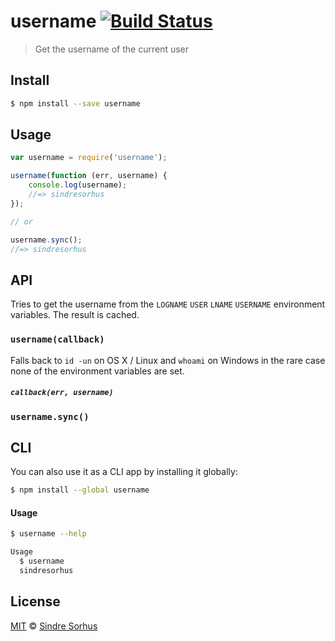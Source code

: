 # username [![Build Status](https://travis-ci.org/sindresorhus/username.svg?branch=master)](https://travis-ci.org/sindresorhus/username)

> Get the username of the current user


## Install

```bash
$ npm install --save username
```


## Usage

```js
var username = require('username');

username(function (err, username) {
	console.log(username);
	//=> sindresorhus
});

// or

username.sync();
//=> sindresorhus
```


## API

Tries to get the username from the `LOGNAME` `USER` `LNAME` `USERNAME` environment variables. The result is cached.

### `username(callback)`

Falls back to `id -un` on OS X / Linux and `whoami` on Windows in the rare case none of the environment variables are set.

##### `callback(err, username)`

### `username.sync()`


## CLI

You can also use it as a CLI app by installing it globally:

```bash
$ npm install --global username
```

#### Usage

```bash
$ username --help

Usage
  $ username
  sindresorhus
```


## License

[MIT](http://opensource.org/licenses/MIT) © [Sindre Sorhus](http://sindresorhus.com)
